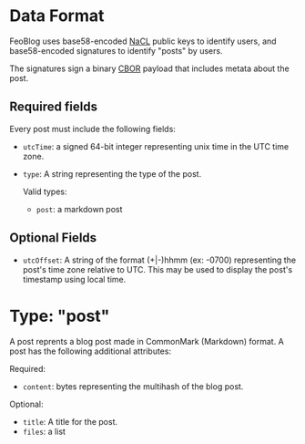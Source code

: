 Data Format
===========

FeoBlog uses base58-encoded [NaCL] public keys to identify users, and
base58-encoded signatures to identify "posts" by users.

The signatures sign a binary [CBOR] payload that includes metata about the post.

[NaCL]: https://nacl.cr.yp.to/
[CBOR]: https://cbor.io/

Required fields
---------------

Every post must include the following fields:

 * `utcTime`: a signed 64-bit integer representing unix time in the UTC time zone.
 * `type`: A string representing the type of the post.

   Valid types:
    * `post`: a markdown post 


Optional Fields
---------------
 * `utcOffset`: A string of the format (+|-)hhmm (ex: -0700) representing the
   post's time zone relative to UTC. This may be used to display the post's
   timestamp using local time.


Type: "post"
============

A post reprents a blog post made in CommonMark (Markdown) format. A post has the following additional attributes:

Required:

 * `content`: bytes representing the multihash of the blog post.

Optional:

 * `title`: A title for the post.
 * `files`: a list 
